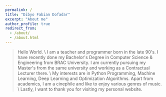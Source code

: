 ```yaml
---
permalink: /
title: "Dibyo Fabian Dofadar"
excerpt: "About me"
author_profile: true
redirect_from: 
  - /about/
  - /about.html
---
```


> Hello World. \\
> I am a teacher and programmer born in the late 90's. I have recently done my Bachelor's Degree in Computer Science & Engineering from BRAC University. I am currently pursuing my Master's from the same university and working as a Contractual Lecturer there. \\
> My interests are in Python Programming, Machine Learning, Deep Learning and Optimization Algorithms. Apart from academics, I am a cinephile and like to enjoy various genres of music. \\
> Lastly, I want to thank you for visiting my personal website. 
